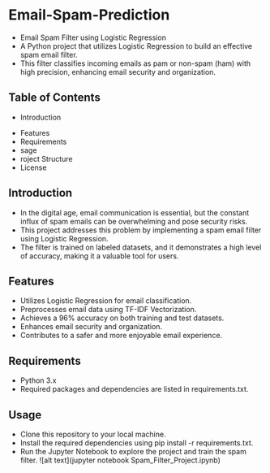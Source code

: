 # Email-Spam-Prediction
* Email Spam Filter using Logistic Regression
* A Python project that utilizes Logistic Regression to build an effective spam email filter.
*  This filter classifies incoming emails as pam or non-spam (ham) with high precision, enhancing email security and organization.

## Table of Contents
 *  Introduction
 -  Features
 -  Requirements
 -  sage
 -  roject Structure
 -  License

## Introduction
* In the digital age, email communication is essential, but the constant influx of spam emails can be overwhelming and pose security risks. 
* This project addresses this problem by implementing a spam email filter using Logistic Regression.
* The filter is trained on labeled datasets, and it demonstrates a high level of accuracy, making it a valuable tool for users.

## Features
* Utilizes Logistic Regression for email classification.
* Preprocesses email data using TF-IDF Vectorization.
* Achieves a 96% accuracy on both training and test datasets.
* Enhances email security and organization.
* Contributes to a safer and more enjoyable email experience.
## Requirements
- Python 3.x
- Required packages and dependencies are listed in requirements.txt.
## Usage
- Clone this repository to your local machine.
- Install the required dependencies using pip install -r requirements.txt.
- Run the Jupyter Notebook to explore the project and train the spam filter.
![alt text](jupyter notebook Spam_Filter_Project.ipynb)
